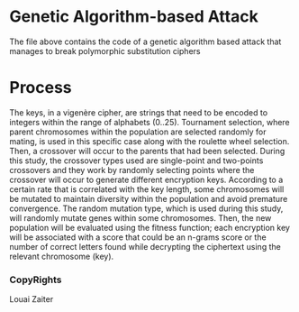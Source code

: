 # Genetic Algorithm-based Attack
The file above contains the code of a genetic algorithm based attack that manages to break polymorphic substitution ciphers

# Process
The keys, in a vigenère cipher, are strings that need to be encoded to integers within the range of alphabets (0..25). Tournament selection, where parent chromosomes within the population are selected randomly for mating, is used in this specific case along with the roulette wheel selection. Then, a  crossover will occur to the parents that had been selected. During this study, the crossover types used are single-point and two-points crossovers and they work by randomly selecting points where the crossover will occur to generate different encryption keys. According to a certain rate that is correlated with the key length, some chromosomes will be mutated to maintain diversity within the population and avoid premature convergence. The random mutation type, which is used during this study, will randomly mutate genes within some chromosomes. Then, the new population will be evaluated using the fitness function; each encryption key will be associated with a score that could be an n-grams score or the number of correct letters found while decrypting the ciphertext using the relevant chromosome (key). 

### CopyRights 
Louai Zaiter